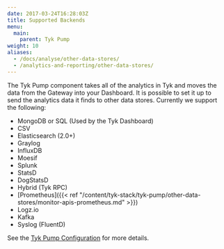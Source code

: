 ```yaml
---
date: 2017-03-24T16:28:03Z
title: Supported Backends
menu:
  main:
    parent: Tyk Pump
weight: 10 
aliases:
  - /docs/analyse/other-data-stores/
  - /analytics-and-reporting/other-data-stores/
---
```


The Tyk Pump component takes all of the analytics in Tyk and moves the data from the Gateway into your Dashboard. It is possible to set it up to send the analytics data it finds to other data stores. Currently we support the following:

- MongoDB or SQL (Used by the Tyk Dashboard)
- CSV
- Elasticsearch (2.0+)
- Graylog
- InfluxDB
- Moesif
- Splunk
- StatsD
- DogStatsD
- Hybrid (Tyk RPC)
- [Prometheus]({{< ref "/content/tyk-stack/tyk-pump/other-data-stores/monitor-apis-prometheus.md" >}})
- Logz.io
- Kafka
- Syslog (FluentD)

See the [Tyk Pump Configuration](/docs/tyk-configuration-reference/tyk-pump-configuration/tyk-pump-configuration/) for more details.

